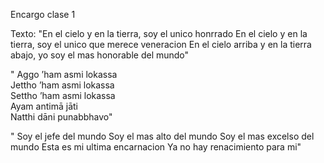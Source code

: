 Encargo clase 1

Texto: 
"En el cielo y en la tierra, soy el unico honrrado
En el cielo y en la tierra, soy el unico que merece veneracion
En el cielo arriba y en la tierra abajo, yo soy el mas honorable del mundo"

" Aggo ’ham asmi lokassa  
Jettho ’ham asmi lokassa  
Settho ’ham asmi lokassa  
Ayam antimā jāti  
Natthi dāni punabbhavo"
  
" Soy el jefe del mundo
  Soy el mas alto del mundo
  Soy el mas excelso del mundo
  Esta es mi ultima encarnacion
  Ya no hay renacimiento para mi"
